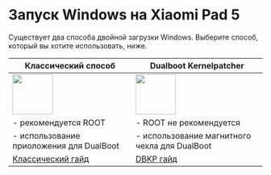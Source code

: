 # Запуск Windows на Xiaomi Pad 5

Существует два способа двойной загрузки Windows. Выберите способ, который вы хотите использовать, ниже.

| **Классический способ** | **Dualboot Kernelpatcher**
|------------------------------------------------------------------------------------------------------------------------|-------------------------------------------------------------------------------------------------------------------
| <a href="4-dualboot-en.md"><img src="https://github.com/n00b69/woa-op7/blob/main/guide/zsta.png" width="80"></a> | <a href="dbkp-en.md"><img src="https://github.com/n00b69/woa-op7/blob/main/guide/zdbkp.png" width="80"></a>
| - рекомендуется ROOT | - ROOT не рекомендуется
| - использование приоложения для DualBoot | - использование магнитного чехла для DualBoot
| [Классический гайд](4-dualboot-ru.md) | [DBKP гайд](dbkp-ru.md)













